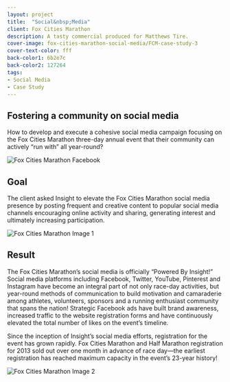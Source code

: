 ```yaml
---
layout: project
title:  "Social&nbsp;Media"
client: Fox Cities Marathon
description: A tasty commercial produced for Matthews Tire.
cover-image: fox-cities-marathon-social-media/FCM-case-study-3
cover-text-color: fff
back-color1: 6b2e7c
back-color2: 127264
tags:
- Social Media
- Case Study
---
```


## Fostering a community on social media

How to develop and execute a cohesive social media campaign focusing on the Fox Cities Marathon three-day annual event that their community can actively “run with” all year-round?

<img data-aos="fade-up" data-aos-delay="200"  src="/img/projects/fox-cities-marathon-social-media/FCM-case-study-3.jpg"
alt="Fox Cities Marathon Facebook"
srcset="
/img/projects/fox-cities-marathon-social-media/FCM-case-study-3-2400.jpg 2400w,
/img/projects/fox-cities-marathon-social-media/FCM-case-study-3-1800.jpg 1800w,
/img/projects/fox-cities-marathon-social-media/FCM-case-study-3-1200.jpg 1200w,
/img/projects/fox-cities-marathon-social-media/FCM-case-study-3-900.jpg 900w,
/img/projects/fox-cities-marathon-social-media/FCM-case-study-3-600.jpg 600w,
/img/projects/fox-cities-marathon-social-media/FCM-case-study-3-400.jpg 400w" />

## Goal

The client asked Insight to elevate the Fox Cities Marathon social media presence by posting frequent and creative content to popular social media channels encouraging online activity and sharing, generating interest and ultimately increasing participation.

<img data-aos="fade-up" data-aos-delay="200"  src="/img/projects/fox-cities-marathon-social-media/FCM-case-study-2.jpg"
alt="Fox Cities Marathon Image 1"
srcset="
/img/projects/fox-cities-marathon-social-media/FCM-case-study-2-2400.jpg 2400w,
/img/projects/fox-cities-marathon-social-media/FCM-case-study-2-1800.jpg 1800w,
/img/projects/fox-cities-marathon-social-media/FCM-case-study-2-1200.jpg 1200w,
/img/projects/fox-cities-marathon-social-media/FCM-case-study-2-900.jpg 900w,
/img/projects/fox-cities-marathon-social-media/FCM-case-study-2-600.jpg 600w,
/img/projects/fox-cities-marathon-social-media/FCM-case-study-2-400.jpg 400w" />

## Result

The Fox Cities Marathon’s social media is officially “Powered By Insight!” Social media platforms including Facebook, Twitter, YouTube, Pinterest and Instagram have become an integral part of not only race-day activities, but year-round methods of communication to build motivation and camaraderie among athletes, volunteers, sponsors and a running enthusiast community that spans the nation! Strategic Facebook ads have built brand awareness, increased traffic to the website registration forms and have continuously elevated the total number of likes on the event’s timeline.

Since the inception of Insight’s social media efforts, registration for the event has grown rapidly. Fox Cities Marathon and Half Marathon registration for 2013 sold out over one month in advance of race day—the earliest registration has reached maximum capacity in the event’s 23-year history!

<img data-aos="fade-up" data-aos-delay="200"  src="/img/projects/fox-cities-marathon-social-media/FCM-case-study-1.jpg"
alt="Fox Cities Marathon Image 2"
srcset="
/img/projects/fox-cities-marathon-social-media/FCM-case-study-1-2400.jpg 2400w,
/img/projects/fox-cities-marathon-social-media/FCM-case-study-1-1800.jpg 1800w,
/img/projects/fox-cities-marathon-social-media/FCM-case-study-1-1200.jpg 1200w,
/img/projects/fox-cities-marathon-social-media/FCM-case-study-1-900.jpg 900w,
/img/projects/fox-cities-marathon-social-media/FCM-case-study-1-600.jpg 600w,
/img/projects/fox-cities-marathon-social-media/FCM-case-study-1-400.jpg 400w" />

